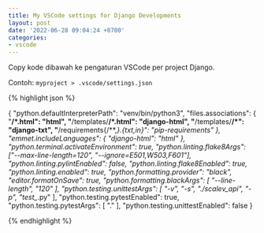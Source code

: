 ```yaml
---
title: My VSCode settings for Django Developments
layout: post
date: '2022-06-28 09:04:24 +0700'
categories:
- vscode
---
```


Copy kode dibawah ke pengaturan VSCode per project Django.

Contoh: `myproject > .vscode/settings.json`

{% highlight json %}

{
    "python.defaultInterpreterPath": "venv/bin/python3",
    "files.associations": {
        "**/*.html": "html",
        "**/templates/**/*.html": "django-html",
        "**/templates/**/*": "django-txt",
        "**/requirements{/**,*}.{txt,in}": "pip-requirements"
    },
    "emmet.includeLanguages": {
        "django-html": "html"
    },
    "python.terminal.activateEnvironment": true,
    "python.linting.flake8Args": ["--max-line-length=120", "--ignore=E501,W503,F601"],
    "python.linting.pylintEnabled": false,
    "python.linting.flake8Enabled": true,
    "python.linting.enabled": true,
    "python.formatting.provider": "black",
    "editor.formatOnSave": true,
    "python.formatting.blackArgs": [
        "--line-length",
        "120"
    ],
    "python.testing.unittestArgs": [
        "-v",
        "-s",
        "./scalev_api",
        "-p",
        "test_*.py"
    ],
    "python.testing.pytestEnabled": true,
    "python.testing.pytestArgs": [
        "."
    ],
    "python.testing.unittestEnabled": false
}

{% endhighlight %}
